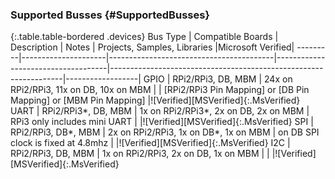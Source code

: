 ### Supported Busses {#SupportedBusses}

{:.table.table-bordered .devices}
Bus Type | Compatible Boards   | Description                             | Notes                              | Projects, Samples, Libraries                                     |Microsoft Verified|
---------|---------------------|-----------------------------------------|------------------------------------|------------------------------------------------------------------|------------------|
GPIO     | RPi2/RPi3, DB, MBM  | 24x on RPi2/RPi3, 11x on DB, 10x on MBM |                                    | [RPi2/RPi3 Pin Mapping] or [DB Pin Mapping] or [MBM Pin Mapping] |![Verified][MSVerified]{:.MsVerified}
UART     | RPi2/RPi3*, DB, MBM | 1x on RPi2/RPi3*, 2x on DB, 2x on MBM   | RPi3 only includes mini UART       |                                                                  |![Verified][MSVerified]{:.MsVerified}
SPI      | RPi2/RPi3, DB*, MBM | 2x on RPi2/RPi3, 1x on DB*, 1x on MBM   | on DB SPI clock is fixed at 4.8mhz |                                                                  |![Verified][MSVerified]{:.MsVerified} 
I2C      | RPi2/RPi3, DB, MBM  | 1x on RPi2/RPi3, 2x on DB, 1x on MBM    |                                    |                                                                  |![Verified][MSVerified]{:.MsVerified}
